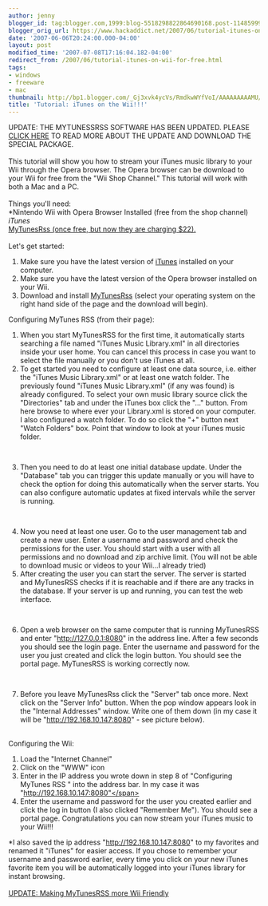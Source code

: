 ```yaml
---
author: jenny
blogger_id: tag:blogger.com,1999:blog-5518298822864690168.post-1148599944492015331
blogger_orig_url: https://www.hackaddict.net/2007/06/tutorial-itunes-on-wii-for-free.html
date: '2007-06-06T20:24:00.000-04:00'
layout: post
modified_time: '2007-07-08T17:16:04.182-04:00'
redirect_from: /2007/06/tutorial-itunes-on-wii-for-free.html
tags:
- windows
- freeware
- mac
thumbnail: http://bp1.blogger.com/_Gj3xvk4ycVs/RmdkwWYfVoI/AAAAAAAAAMU/xj8XaZzgzD0/s72-c/server.jpg
title: 'Tutorial: iTunes on the Wii!!!'
---
```


UPDATE:  THE MYTUNESSRSS SOFTWARE HAS BEEN UPDATED.  PLEASE <a href="http://hackaddict.blogspot.com/2007/06/update-stream-itunes-on-wii.html">CLICK HERE</a> TO READ MORE ABOUT THE UPDATE AND DOWNLOAD THE SPECIAL PACKAGE.<br/><br/>This tutorial will show you how to stream your iTunes music library to your Wii through the Opera browser.  The Opera browser can be download to your Wii for free from the "Wii Shop Channel."  This tutorial will work with both a Mac and a PC.<br/><br/>Things you'll need:<br/>*Nintendo Wii with Opera Browser Installed (free from the shop channel)<br/>*iTunes<br/>*<a href="http://www.codewave.de/products/mytunesrss/">MyTunesRss (once free, but now they are charging $22).</a><br/><br/>Let's get started:<ol><li>Make sure you have the latest version of <a href="http://www.apple.com/itunes/download/">iTunes</a> installed on your computer.</li><li>Make sure you have the latest version of the Opera browser installed on your Wii.</li><li>Download and install <a href="http://www.codewave.de/products/mytunesrss/">MyTunesRss</a> (select your operating system on the right hand side of the page and the download will begin).</li></ol>Configuring MyTunes RSS (from their page):<ol><li><span class="postbody"> When you start MyTunesRSS for the first</span><span class="postbody"> time, it automatically starts searching a file</span><span class="postbody"> named "iTunes Music Library.xml" in all</span><span class="postbody"> direc</span><span class="postbody">tories</span><span class="postbody"> ins</span><span class="postbody">ide your user home. You can cancel this process in case you want to select the file manually or you don't use iTunes at</span><span class="postbody"> all.</span></li><li><span class="postbody">To get started you need to configure at least one </span><span class="postbody">data source, i.e. either the "iTunes Music Library.xml" or</span><span class="postbody"> at least one watch folder. The previously found </span><span class="postbody">"iT</span><span class="postbody">unes Music Library.xml" (if any was found) is already configured.   To select your own music library source clic</span><span class="postbody">k the "Directories" tab and under the iTunes box click the "..." button.  From here browse to where ever your Library.xml is</span><span class="postbody"> sto</span><span class="postbody">red on your computer.  I also configured a watch folder.  To do so click the "+" button next "Watch Folders" box.  Point that window to look at your iTunes music folder.</span><br/><br/><img alt="" border="0" id="BLOGGER_PHOTO_ID_5073134287060948610" src="{{ site.url }}/assets/images/2007-06-06-image-0000.jpg" style="margin: 0px auto 10px; display: block; text-align: center; "/><br/></li><li><span class="postbody">Then you need to do at least on</span><span class="postbody">e initial</span><span class="postbody"> database </span><span class="postbody">update</span><span class="postbody">.</span><span class="postbody"> Under</span><span class="postbody"> the "Database" tab you</span><span class="postbody"> can trigger this update manually or </span><span class="postbody">you will have to check the option for doing this automatically when the server starts. You can</span><span class="postbody"> also configure automatic updates at fixed</span><span class="postbody"> intervals while the server is running.<br/><br/></span><img alt="" border="0" id="BLOGGER_PHOTO_ID_5073134613478463122" src="{{ site.url }}/assets/images/2007-06-06-image-0001.jpg" style="margin: 0px auto 10px; display: block; text-align: center; "/><br/></li><li><span class="postbody">Now you need at least one user. Go to the user</span><span class="postbody"> management tab and create a new user.</span><span class="postbody"> Enter a username and password and check the</span><span class="postbody"> permissions for the use</span><span class="postbody">r. You should start with a user with all permissions and no download and zip archive limit.   (You will not be able to download music or videos to your Wii...I already tried)<br/></span></li><li><span class="postbody">After creating the user you can start the serv</span><span class="postbody">er. The server is started and MyTunesRSS checks if it is reachable and if there are any tracks in the database. If your server is up and running, you can test the web interface.<br/><br/></span><img alt="" border="0" id="BLOGGER_PHOTO_ID_5073135377982641826" src="{{ site.url }}/assets/images/2007-06-06-image-0002.jpg" style="margin: 0px auto 10px; display: block; text-align: center; "/><br/></li><li><span class="postbody">Open a web browser on the same computer that is running MyTunesRSS and enter "http://127.0.0.1:8080" in the address line. After a few seconds you should see the login page. Enter the username and password for the user you just created and click the login button. You should see the portal page. My</span><span class="postbody">TunesRSS is working correctly now.<br/><br/></span><img alt="" border="0" id="BLOGGER_PHOTO_ID_5073133586981279346" src="{{ site.url }}/assets/images/2007-06-06-image-0003.jpg" style="margin: 0px auto 10px; display: block; text-align: center; "/><span class="postbody"><br/></span></li><li><span class="postbody">Before you leave MyTunesRss click the "Server" tab once more.  Next click on the "Server Info" button.  When the pop window appears look in the "Internal Addresses" window.  Write one of them down (in my case it will be "http://192.168.10.147:8080" - see picture below).</span><img alt="" border="0" id="BLOGGER_PHOTO_ID_5073127848904971810" src="{{ site.url }}/assets/images/2007-06-06-image-0004.jpg" style="margin: 0px auto 10px; display: block; text-align: center; "/></li></ol><br/>Configuring the Wii:<br/><ol><li>Load the "Internet Channel"</li><li>Click on the "WWW" icon</li><li>Enter in the IP address you wrote down in step 8 of "Configuring MyTunes RSS "  <span class="postbody">into the address bar.  In my case it was </span><span class="postbody">"http://192.168.10.147:8080"</span></li><li><span class="postbody">Enter the username and password for the user you created earlier and click the log in button (I also clicked "Remember Me").  You should see a portal page.  Congratulations you can now stream your iTunes music to your Wii!!!</span></li></ol>*I also saved the ip address "<span class="postbody">http://192.168.10.147:8080</span><span class="postbody">" to my favorites and renamed it "iTunes" for easier access.  If you chose to remember your username and password earlier, every time you click on your new iTunes favorite item you will be automatically logged into your iTunes library for instant browsing.<br/><br/></span><a href="http://hackaddict.blogspot.com/2007/06/update-stream-itunes-on-wii.html">UPDATE: Making MyTunesRSS more Wii Friendly</a>